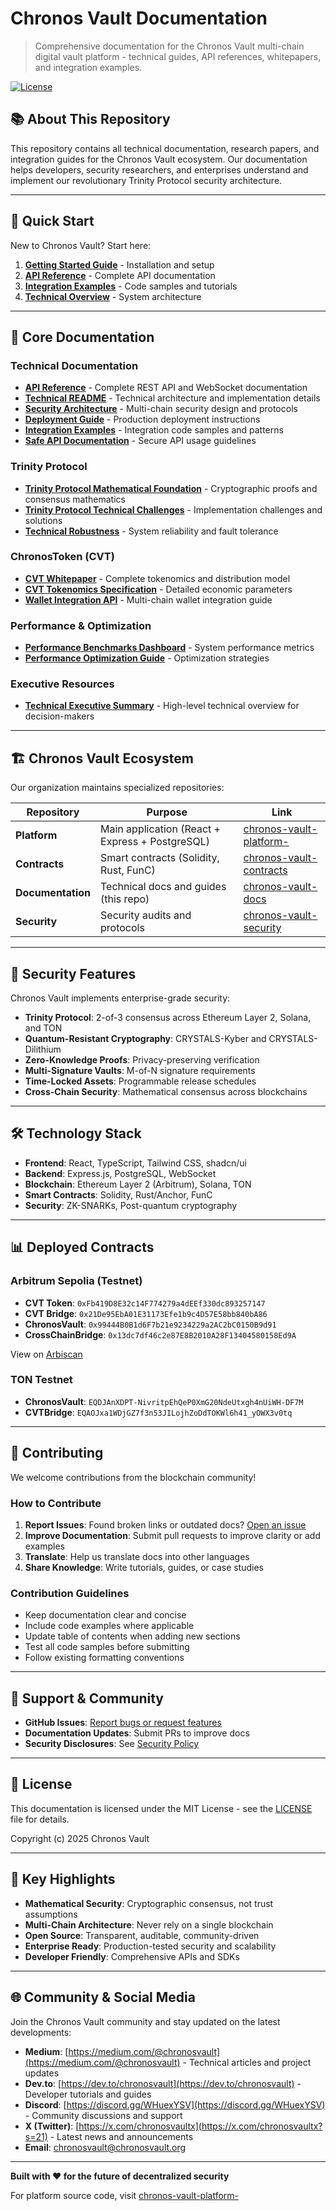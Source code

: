 # Chronos Vault Documentation

> Comprehensive documentation for the Chronos Vault multi-chain digital vault platform - technical guides, API references, whitepapers, and integration examples.

[![License](https://img.shields.io/badge/License-MIT-blue.svg)](./LICENSE)

## 📚 About This Repository

This repository contains all technical documentation, research papers, and integration guides for the Chronos Vault ecosystem. Our documentation helps developers, security researchers, and enterprises understand and implement our revolutionary Trinity Protocol security architecture.

---

## 🚀 Quick Start

New to Chronos Vault? Start here:

1. **[Getting Started Guide](./DEPLOYMENT_GUIDE.md)** - Installation and setup
2. **[API Reference](./API_REFERENCE.md)** - Complete API documentation
3. **[Integration Examples](./INTEGRATION_EXAMPLES.md)** - Code samples and tutorials
4. **[Technical Overview](./TECHNICAL_README.md)** - System architecture

---

## 📖 Core Documentation

### Technical Documentation

- **[API Reference](./API_REFERENCE.md)** - Complete REST API and WebSocket documentation
- **[Technical README](./TECHNICAL_README.md)** - Technical architecture and implementation details
- **[Security Architecture](./SECURITY_ARCHITECTURE.md)** - Multi-chain security design and protocols
- **[Deployment Guide](./DEPLOYMENT_GUIDE.md)** - Production deployment instructions
- **[Integration Examples](./INTEGRATION_EXAMPLES.md)** - Integration code samples and patterns
- **[Safe API Documentation](./SAFE_API_DOCUMENTATION.md)** - Secure API usage guidelines

### Trinity Protocol

- **[Trinity Protocol Mathematical Foundation](./trinity-protocol-mathematical-foundation.md)** - Cryptographic proofs and consensus mathematics
- **[Trinity Protocol Technical Challenges](./TRINITY_PROTOCOL_TECHNICAL_CHALLENGES.md)** - Implementation challenges and solutions
- **[Technical Robustness](./TECHNICAL_ROBUSTNESS.md)** - System reliability and fault tolerance

### ChronosToken (CVT)

- **[CVT Whitepaper](./CVT_WHITEPAPER.md)** - Complete tokenomics and distribution model
- **[CVT Tokenomics Specification](./CVT_TOKENOMICS_SPECIFICATION.md)** - Detailed economic parameters
- **[Wallet Integration API](./wallet-integration-api.md)** - Multi-chain wallet integration guide

### Performance & Optimization

- **[Performance Benchmarks Dashboard](./PERFORMANCE_BENCHMARKS_DASHBOARD.md)** - System performance metrics
- **[Performance Optimization Guide](./PERFORMANCE_OPTIMIZATION_GUIDE.md)** - Optimization strategies

### Executive Resources

- **[Technical Executive Summary](./TECHNICAL_EXECUTIVE_SUMMARY.md)** - High-level technical overview for decision-makers

---

## 🏗️ Chronos Vault Ecosystem

Our organization maintains specialized repositories:

| Repository | Purpose | Link |
|------------|---------|------|
| **Platform** | Main application (React + Express + PostgreSQL) | [chronos-vault-platform-](https://github.com/Chronos-Vault/chronos-vault-platform-) |
| **Contracts** | Smart contracts (Solidity, Rust, FunC) | [chronos-vault-contracts](https://github.com/Chronos-Vault/chronos-vault-contracts) |
| **Documentation** | Technical docs and guides (this repo) | [chronos-vault-docs](https://github.com/Chronos-Vault/chronos-vault-docs) |
| **Security** | Security audits and protocols | [chronos-vault-security](https://github.com/Chronos-Vault/chronos-vault-security) |

---

## 🔐 Security Features

Chronos Vault implements enterprise-grade security:

- **Trinity Protocol**: 2-of-3 consensus across Ethereum Layer 2, Solana, and TON
- **Quantum-Resistant Cryptography**: CRYSTALS-Kyber and CRYSTALS-Dilithium
- **Zero-Knowledge Proofs**: Privacy-preserving verification
- **Multi-Signature Vaults**: M-of-N signature requirements
- **Time-Locked Assets**: Programmable release schedules
- **Cross-Chain Security**: Mathematical consensus across blockchains

---

## 🛠️ Technology Stack

- **Frontend**: React, TypeScript, Tailwind CSS, shadcn/ui
- **Backend**: Express.js, PostgreSQL, WebSocket
- **Blockchain**: Ethereum Layer 2 (Arbitrum), Solana, TON
- **Smart Contracts**: Solidity, Rust/Anchor, FunC
- **Security**: ZK-SNARKs, Post-quantum cryptography

---

## 📊 Deployed Contracts

### Arbitrum Sepolia (Testnet)

- **CVT Token**: `0xFb419D8E32c14F774279a4dEEf330dc893257147`
- **CVT Bridge**: `0x21De95EbA01E31173Efe1b9c4D57E58bb840bA86`  
- **ChronosVault**: `0x99444B0B1d6F7b21e9234229a2AC2bC0150B9d91`
- **CrossChainBridge**: `0x13dc7df46c2e87E8B2010A28F13404580158Ed9A`

View on [Arbiscan](https://sepolia.arbiscan.io)

### TON Testnet

- **ChronosVault**: `EQDJAnXDPT-NivritpEhQeP0XmG20NdeUtxgh4nUiWH-DF7M`
- **CVTBridge**: `EQAOJxa1WDjGZ7f3n53JILojhZoDdTOKWl6h41_yOWX3v0tq`

---

## 🤝 Contributing

We welcome contributions from the blockchain community!

### How to Contribute

1. **Report Issues**: Found broken links or outdated docs? [Open an issue](https://github.com/Chronos-Vault/chronos-vault-docs/issues)
2. **Improve Documentation**: Submit pull requests to improve clarity or add examples
3. **Translate**: Help us translate docs into other languages
4. **Share Knowledge**: Write tutorials, guides, or case studies

### Contribution Guidelines

- Keep documentation clear and concise
- Include code examples where applicable
- Update table of contents when adding new sections
- Test all code samples before submitting
- Follow existing formatting conventions

---

## 📧 Support & Community

- **GitHub Issues**: [Report bugs or request features](https://github.com/Chronos-Vault/chronos-vault-docs/issues)
- **Documentation Updates**: Submit PRs to improve docs
- **Security Disclosures**: See [Security Policy](https://github.com/Chronos-Vault/chronos-vault-security)

---

## 📄 License

This documentation is licensed under the MIT License - see the [LICENSE](./LICENSE) file for details.

Copyright (c) 2025 Chronos Vault

---

## 🌟 Key Highlights

- **Mathematical Security**: Cryptographic consensus, not trust assumptions
- **Multi-Chain Architecture**: Never rely on a single blockchain
- **Open Source**: Transparent, auditable, community-driven
- **Enterprise Ready**: Production-tested security and scalability
- **Developer Friendly**: Comprehensive APIs and SDKs

---

## 🌐 Community & Social Media

Join the Chronos Vault community and stay updated on the latest developments:

- **Medium**: [https://medium.com/@chronosvault](https://medium.com/@chronosvault) - Technical articles and project updates
- **Dev.to**: [https://dev.to/chronosvault](https://dev.to/chronosvault) - Developer tutorials and guides
- **Discord**: [https://discord.gg/WHuexYSV](https://discord.gg/WHuexYSV) - Community discussions and support
- **X (Twitter)**: [https://x.com/chronosvaultx](https://x.com/chronosvaultx?s=21) - Latest news and announcements
- **Email**: chronosvault@chronosvault.org

---

**Built with ❤️ for the future of decentralized security**

For platform source code, visit [chronos-vault-platform-](https://github.com/Chronos-Vault/chronos-vault-platform-)
